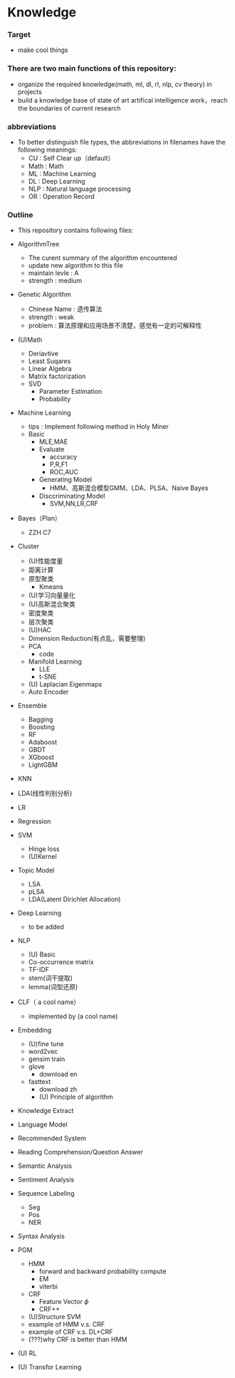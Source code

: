 # Knowledge
### Target
- make cool things

### There are two main functions of this repository:
- organize the required knowledge(math, ml, dl, rl, nlp, cv theory) in projects
- build a knowledge base of state of art artifical intelligence work，reach the boundaries of current research

### abbreviations
- To better distinguish file types, the abbreviations in filenames have the following meanings:
    - CU : Self Clear up（default）
    - Math : Math
    - ML : Machine Learning
    - DL : Deep Learning
    - NLP : Natural language processing
    - OR : Operation Record

### Outline
- This repository contains following files:
- AlgorithmTree
	- The curent summary of the algorithm encountered
	- update new algorithm to this file
	- maintain levle : A
	- strength : medium
- Genetic Algorithm
	- Chinese Name : 遗传算法
	- strength : weak
	- problem : 算法原理和应用场景不清楚，感觉有一定的可解释性
- (U)Math
	- Deriavtive
	- Least Suqares
	- Linear Algebra
	- Matrix factorization
	- SVD
		- Parameter Estimation
		- Probability

- Machine Learning
	- tips : Implement following method in Holy Miner
	- Basic
		- MLE,MAE
		- Evaluate
			- accuracy
			- P,R,F1
			- ROC,AUC
		- Generating Model
			- HMM、高斯混合模型GMM、LDA、PLSA、Naive Bayes
		- Disccriminating Model
			- SVM,NN,LR,CRF
- Bayes（Plan）
	- ZZH C7 	
- Cluster
	- (U)性能度量
	- 距离计算
	- 原型聚类
		- Kmeans
	- (U)学习向量量化
	- (U)高斯混合聚类
	- 密度聚类
	- 层次聚类
	- (U)HAC
	- Dimension Reduction(有点乱，需要整理)
	- PCA
		- code
	- Manifold Learning
		- LLE
		- t-SNE
	- (U) Laplacian Eigenmaps
	- Auto Encoder
- Ensemble
	- Bagging
	- Boosting
	- RF
	- Adaboost
	- GBDT
	- XGboost
	- LightGBM
- KNN
- LDA(线性判别分析)
- LR
- Regression
- SVM
	- Hinge loss
	- (U)Kernel
- Topic Model
	- LSA
	- pLSA
	- LDA(Latent Dirichlet Allocation)
- Deep Learning
	- to be added
- NLP
	- (U) Basic
	- Co-occurrence matrix
	- TF-IDF
	- stem(词干提取)
	- lemma(词型还原)
- CLF（ a cool name）
	- implemented by (a cool name)
- Embedding
	- (U)fine tune
	- word2vec
	- gensim train
	- glove
		- download en
	- fasttext
		- download zh
		- (U) Principle of algorithm
- Knowledge Extract
- Language Model
- Recommended System
- Reading Comprehension/Question Answer
- Semantic Analysis
- Sentiment Analysis
- Sequence Labeling
	- Seg
	- Pos
	- NER
- Syntax Analysis

- PGM
	- HMM
		- forward and backward probability compute
		- EM
		- viterbi
	- CRF
		- Feature Vector $\phi$
		- CRF++
	- (U)Structure SVM
	- example of HMM v.s. CRF
	- example of CRF v.s. DL+CRF
	- (???)why CRF is better than HMM
- (U) RL
- (U) Transfor Learning
